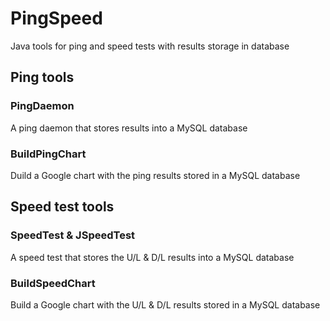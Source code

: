 # PingSpeed
Java tools for ping and speed tests with results storage in database

## Ping tools
### PingDaemon
A ping daemon that stores results into a MySQL database

### BuildPingChart
Duild a Google chart with the ping results stored in a MySQL database

## Speed test tools
### SpeedTest & JSpeedTest
A speed test that stores the U/L & D/L results into a MySQL database

### BuildSpeedChart
Build a Google chart with the U/L & D/L results stored in a MySQL database
